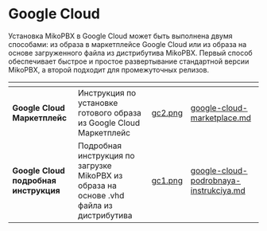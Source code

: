 # Google Cloud

Установка MikoPBX в Google Cloud может быть выполнена двумя способами: из образа в маркетплейсе Google Cloud или из образа на основе загруженного файла из дистрибутива MikoPBX. Первый способ обеспечивает быстрое и простое развертывание стандартной версии MikoPBX, а второй подходит для промежуточных релизов.

<table data-view="cards"><thead><tr><th></th><th></th><th data-hidden data-card-cover data-type="files"></th><th data-hidden data-card-target data-type="content-ref"></th></tr></thead><tbody><tr><td><strong>Google Cloud Маркетплейс</strong></td><td>Инструкция по установке готового образа из Google Cloud Маркетплейс</td><td><a href="../../../.gitbook/assets/gc2.png">gc2.png</a></td><td><a href="google-cloud-marketplace.md">google-cloud-marketplace.md</a></td></tr><tr><td><strong>Google Cloud подробная инструкция</strong></td><td>Подробная инструкция по загрузке MikoPBX из образа на основе .vhd файла из дистрибутива</td><td><a href="../../../.gitbook/assets/gc1.png">gc1.png</a></td><td><a href="google-cloud-podrobnaya-instrukciya.md">google-cloud-podrobnaya-instrukciya.md</a></td></tr></tbody></table>
